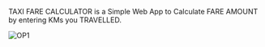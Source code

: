 TAXI FARE CALCULATOR is a Simple Web App
to Calculate FARE AMOUNT by entering KMs you TRAVELLED.

![OP1](https://github.com/Vishwanathanselvamoorthy/PYTHON-TKINTER-TAXI-FARE-CALCULATOR/assets/147639866/cc86380a-3d88-449f-86cc-612308d48ae4)

